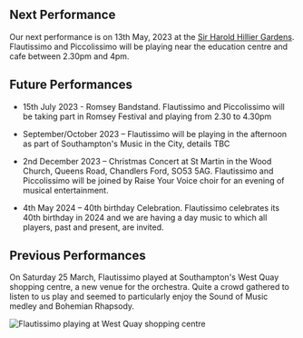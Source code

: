 ## Next Performance

Our next performance is on 13th May, 2023 at the <a href="https://www.visit-hampshire.co.uk/things-to-do/sir-harold-hillier-gardens-p3691">Sir Harold Hillier Gardens</a>.  Flautissimo and Piccolissimo will be playing near the education centre and cafe between 2.30pm and 4pm. 


## Future Performances

- 15th July 2023 - Romsey Bandstand.  Flautissimo and Piccolissimo will be taking part in Romsey Festival and playing from 2.30 to 4.30pm

- September/October 2023 – Flautissimo will be playing in the afternoon as part of Southampton's Music in the City, details TBC

- 2nd December 2023 – Christmas Concert at St Martin in the Wood Church, Queens Road, Chandlers Ford, SO53 5AG.  Flautissimo and Piccolissimo will be joined by Raise Your Voice choir for an evening of musical entertainment.

- 4th May 2024 – 40th birthday Celebration.  Flautissimo celebrates its 40th birthday in 2024 and we are having a day music to which all players, past and present, are invited. 

## Previous Performances

On Saturday 25 March, Flautissimo played at Southampton's West Quay shopping centre, a new venue for the orchestra.  Quite a crowd gathered to listen to us play and seemed to particularly enjoy the Sound of Music medley and Bohemian Rhapsody.

<img src = "/Flautissimo/imgs/westquay.png" alt = "Flautissimo playing at West Quay shopping centre" />



